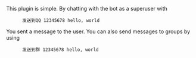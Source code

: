 This plugin is simple. By chatting with the bot as a superuser with
  ```
        发送到QQ 12345678 hello, world
  ```
You sent a message to the user. You can also send messages to groups by using
  ```
        发送到群 12345678 hello, world
  ```